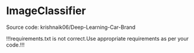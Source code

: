 # ImageClassifier
Source code: krishnaik06/Deep-Learning-Car-Brand


!!!requirements.txt is not correct.Use appropriate requirements as per your code.!!!
